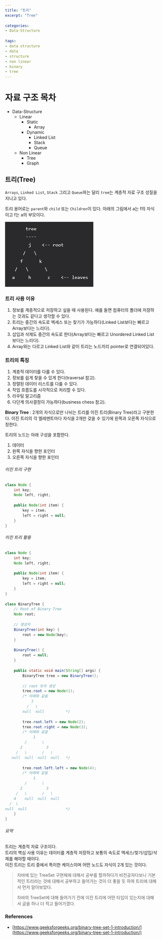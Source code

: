 ```yaml
---
title: "트리"
excerpt: "Tree"

categories:
- Data-Structure

tags:
- data structure
- data
- structure
- non linear
- binary
- tree
---
```


# 자료 구조 목차

- Data-Structure
  - Linear
    - Static
      - Array
    - Dynamic
      - Linked List
      - Stack
      - Queue
  - Non Linear
    - Tree
    - Graph


## 트리(Tree)

`Arrays`, `Linked List`, `Stack`  그리고 `Queue`와는 달리 `tree`는 계층적 자료 구조 성질을 지니고 있다.   

트리 용어로는 `parent`와 `child` 또는 `Children`이 있다. 아래의 그림에서 a는 f의 자식이고 f는 a의 부모이다.

![binary-tree-example](/assets/images/2022/binary-tree-example.JPG)

### 트리 사용 이유

1. 정보를 계층적으로 저장하고 싶을 때 사용된다. 예를 들면 컴퓨터의 폴더에 저장하는 것과도 같다고 생각할 수 있다.
2. 트리는 중간의 속도로 엑세스 또는 찾기가 가능하다(Linked List보다는 빠르고 Array보다는 느리다).
3. 삽입과 삭제도 중간의 속도로 한다(Array보다는 빠르고 Unordered Linked List보다는 느리다).
4. Array와는 다르고 Linked List와 같이 트리는 노드끼리 pointer로 연결되어있다.

### 트리의 특징

1. 계층적 데이터를 다룰 수 있다.
2. 정보를 쉽게 찾을 수 있게 한다(traversal 참고).
3. 정렬된 데이터 리스트를 다룰 수 있다.
4. 작업 흐름도를 시각적으로 처리할 수 있다.
5. 라우팅 알고리즘
6. 다단계 의사결정이 가능하다(business chess 참고).

**Binary Tree** : 2개의 자식으로만 나뉘는 트리를 이진 트리(Binary Tree)라고 구분한다. 이진 트리의 각 엘레멘트마다 자식을 2개만 갖을 수 있기에 왼쪽과 오른쪽 자식으로 칭한다.

트리의 노드는 아래 구성을 포함한다.
1. 데이터
2. 왼쪽 자식을 향한 포인터
3. 오른쪽 자식을 향한 포인터

###### 이진 트리 구현

```java
class Node {
    int key;
    Node left, right;
    
    public Node(int item) {
        key = item;
        left = right = null;
    }
}
```

###### 이진 트리 활용

```java
class Node {
    int key;
    Node left, right;
    
    public Node(int item) {
        key = item;
        left = right = null;
    }
}

class BinaryTree {
    // Root of Binary Tree
    Node root;
    
    // 생성자
    BinaryTree(int key) {
        root = new Node(key);
    }
    
    BinaryTree() {
        root = null;
    }
    
    public static void main(String[] args) {
        BinaryTree tree = new BinaryTree();
        
        // root 트리 생성
        tree.root = new Node(1);
        /* 아래와 같음
            1
          /   \
        null  null          */
        
        tree.root.left = new Node(2);
        tree.root.right = new Node(3);
        /* 아래와 같음
             1
         /       \
       2           3
     /   \       /   \
   null  null  null  null   */
        
        tree.root.left.left = new Node(4);
        /* 아래와 같음
             1
         /       \
       2           3
     /   \       /   \
    4    null  null  null
  /  \
null  null                  */
    }
}
```

###### 요약

트리는 계층적 자료 구조이다.  
트리의 핵심 사용 이유는 데이터를 계층적 저장하고 보통의 속도로 엑세스/찾기/삽입/삭제를 해야할 때이다.  
이진 트리는 트리 중에서 특이한 케이스이며 어떤 노드도 자식이 2개 있는 것이다.

> 자바에 있는 TreeSet 구현체에 대해서 공부를 할까하다가 비전공자다보니 기본적인 트리라는 것에 대해서 공부하고 들어가는 것이 더 좋을 듯 하여 트리에 대해서 먼저 알아보았다.
> 
> 자바의 TreeSet에 대해 들어가기 전에 이진 트리에 어떤 타입이 있는지에 대해서 글을 하나 더 적고 들어가겠다.

### References

- [https://www.geeksforgeeks.org/binary-tree-set-1-introduction/](https://www.geeksforgeeks.org/binary-tree-set-1-introduction/)